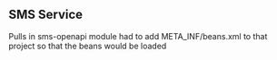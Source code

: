 ## SMS Service

Pulls in sms-openapi module
had to add META_INF/beans.xml to that project so that the beans would be loaded 
